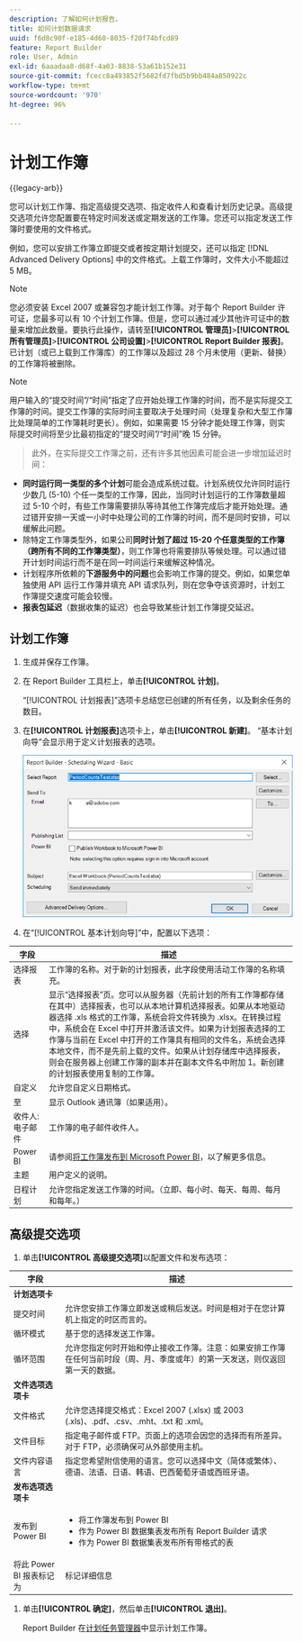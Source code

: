 ```yaml
---
description: 了解如何计划报告。
title: 如何计划数据请求
uuid: f6d8c90f-e185-4d60-8035-f20f74bfcd89
feature: Report Builder
role: User, Admin
exl-id: 6aaadaa8-d68f-4a03-8838-53a61b152e31
source-git-commit: fcecc8a493852f5682fd7fbd5b9bb484a850922c
workflow-type: tm+mt
source-wordcount: '970'
ht-degree: 96%

---
```


# 计划工作簿

{{legacy-arb}}

您可以计划工作簿、指定高级提交选项、指定收件人和查看计划历史记录。高级提交选项允许您配置要在特定时间发送或定期发送的工作簿。您还可以指定发送工作簿时要使用的文件格式。

例如，您可以安排工作簿立即提交或者按定期计划提交，还可以指定 [!DNL Advanced Delivery Options] 中的文件格式。上载工作簿时，文件大小不能超过 5 MB。

>[!NOTE]
>
>您必须安装 Excel 2007 或兼容包才能计划工作簿。对于每个 Report Builder 许可证，您最多可以有 10 个计划工作簿。但是，您可以通过减少其他许可证中的数量来增加此数量。要执行此操作，请转至&#x200B;**[!UICONTROL 管理员]**>**[!UICONTROL 所有管理员]**>**[!UICONTROL 公司设置]**>**[!UICONTROL Report Builder 报表]**。 已计划（或已上载到工作簿库）的工作簿以及超过 28 个月未使用（更新、替换）的工作簿将被删除。

>[!NOTE]
>
>用户输入的“提交时间”/“时间”指定了应开始处理工作簿的时间，而不是实际提交工作簿的时间。提交工作簿的实际时间主要取决于处理时间（处理复杂和大型工作簿比处理简单的工作簿耗时更长）。例如，如果需要 15 分钟才能处理工作簿，则实际提交时间将至少比最初指定的“提交时间”/“时间”晚 15 分钟。
>>此外，在实际提交工作簿之前，还有许多其他因素可能会进一步增加延迟时间：
>
> * **同时运行同一类型的多个计划**&#x200B;可能会造成系统过载。计划系统仅允许同时运行少数几 (5-10) 个任一类型的工作簿，因此，当同时计划运行的工作簿数量超过 5-10 个时，有些工作簿需要排队等待其他工作簿完成后才能开始处理。通过错开安排一天或一小时中处理公司的工作簿的时间，而不是同时安排，可以缓解此问题。
> * 除特定工作簿类型外，如果公司&#x200B;**同时计划了超过 15-20 个任意类型的工作簿（跨所有不同的工作簿类型）**，则工作簿也将需要排队等候处理。可以通过错开计划时间运行而不是在同一时间运行来缓解这种情况。
> * 计划程序所依赖的&#x200B;**下游服务中的问题**&#x200B;也会影响工作簿的提交。例如，如果您单独使用 API 运行工作簿并填充 API 请求队列，则在您争夺该资源时，计划工作簿提交速度可能会较慢。
> * **报表包延迟**（数据收集的延迟）也会导致某些计划工作簿提交延迟。

## 计划工作簿

1. 生成并保存工作簿。
1. 在 Report Builder 工具栏上，单击&#x200B;**[!UICONTROL 计划]**。

   “[!UICONTROL 计划报表]”选项卡总结您已创建的所有任务，以及剩余任务的数目。
1. 在&#x200B;**[!UICONTROL 计划报表]**&#x200B;选项卡上，单击&#x200B;**[!UICONTROL 新建]**。 “基本计划向导”会显示用于定义计划报表的选项。

   ![显示“基本计划向导”的屏幕截图。](assets/simple-schedule-wizard.png)

1. 在“[!UICONTROL 基本计划向导]”中，配置以下选项：

| 字段 | 描述 |
|--- |--- |
| 选择报表 | 工作簿的名称。对于新的计划报表，此字段使用活动工作簿的名称填充。 |
| 选择 | 显示“选择报表”页。您可以从服务器（先前计划的所有工作簿都存储在其中）选择报表，也可以从本地计算机选择报表。如果从本地驱动器选择 .xls 格式的工作簿，系统会将文件转换为 .xlsx。在转换过程中，系统会在 Excel 中打开并激活该文件。如果为计划报表选择的工作簿与当前在 Excel 中打开的工作簿具有相同的文件名，系统会选择本地文件，而不是先前上载的文件。如果从计划存储库中选择报表，则会在服务器上创建工作簿的副本并在副本文件名中附加 1。新创建的计划报表使用复制的工作簿。 |
| 自定义 | 允许您自定义日期格式。 |
| 至 | 显示 Outlook 通讯簿（如果适用）。 |
| 收件人: 电子邮件 | 工作簿的电子邮件收件人。 |
| Power BI | 请参阅[将工作簿发布到 Microsoft Power BI](/help/analyze/legacy-report-builder/c-publish-power-bi/integration-power-bi.md)，以了解更多信息。 |
| 主题 | 用户定义的说明。 |
| 日程计划 | 允许您指定发送工作簿的时间。（立即、每小时、每天、每周、每月和每年。） |

## 高级提交选项

1. 单击&#x200B;**[!UICONTROL 高级提交选项]**&#x200B;以配置文件和发布选项：

| 字段 | 描述 |
|--- |--- |
| **计划选项卡** |  |
| 提交时间 | 允许您安排工作簿立即发送或稍后发送。时间是相对于在您计算机上指定的时区而言的。 |
| 循环模式 | 基于您的选择发送工作簿。 |
| 循环范围 | 允许您指定何时开始和停止接收工作簿。注意：如果安排工作簿在任何当前时段（周、月、季度或年）的第一天发送，则仅返回第一天的数据。 |
| **文件选项选项卡** |  |
| 文件格式 | 允许您选择提交格式：Excel 2007 (.xlsx) 或 2003 (.xls)、.pdf、.csv、.mht、.txt 和 .xml。 |
| 文件目标 | 指定电子邮件或 FTP。页面上的选项会因您的选择而有所差异。对于 FTP，必须确保可从外部使用主机。 |
| 文件内容语言 | 指定您希望附信使用的语言。您可以选择中文（简体或繁体）、德语、法语、日语、韩语、巴西葡萄牙语或西班牙语。 |
| **发布选项选项卡** |  |
| 发布到 Power BI | <ul><li>将工作簿发布到 Power BI</li><li>作为 Power BI 数据集表发布所有 Report Builder 请求</li><li>作为 Power BI 数据集表发布所有带格式的表</li></ul> |
| 将此 Power BI 报表标记为 | 标记详细信息 |

1. 单击&#x200B;**[!UICONTROL 确定]**，然后单击&#x200B;**[!UICONTROL 退出]**。

   Report Builder 在[计划任务管理器](/help/analyze/legacy-report-builder/r-arb-scheduled-reports.md)中显示计划工作簿。
